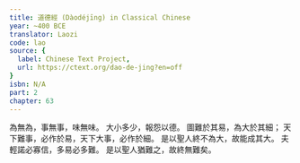 ```yaml
---
title: 道德經 (Dàodéjīng) in Classical Chinese
year: ~400 BCE
translator: Laozi
code: lao
source: {
  label: Chinese Text Project,
  url: https://ctext.org/dao-de-jing?en=off
}
isbn: N/A
part: 2
chapter: 63
---
```

為無為，事無事，味無味。
大小多少，報怨以德。
圖難於其易，為大於其細；
天下難事，必作於易，天下大事，必作於細。
是以聖人終不為大，故能成其大。
夫輕諾必寡信，多易必多難。
是以聖人猶難之，故終無難矣。